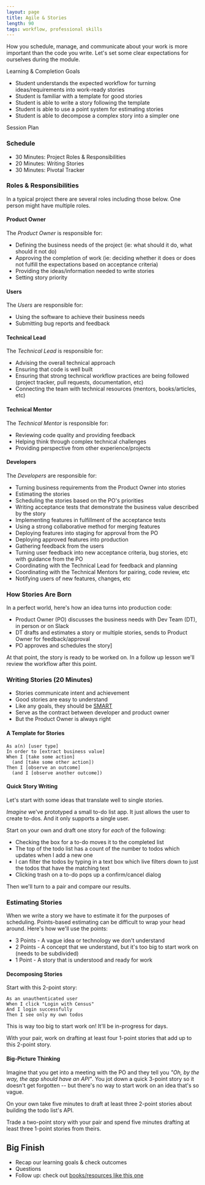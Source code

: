 ```yaml
---
layout: page
title: Agile & Stories
length: 90
tags: workflow, professional skills
---
```


How you schedule, manage, and communicate about your work is more important than the code you write. Let's set some clear expectations for ourselves during the module.

Learning & Completion Goals

*   Student understands the expected workflow for turning ideas/requirements into work-ready stories
*   Student is familiar with a template for good stories
*   Student is able to write a story following the template
*   Student is able to use a point system for estimating stories
*   Student is able to decompose a complex story into a simpler one

Session Plan

### Schedule

*   30 Minutes: Project Roles & Responsibilities
*   20 Minutes: Writing Stories
*   30 Minutes: Pivotal Tracker

### Roles & Responsibilities

In a typical project there are several roles including those below. One person might have multiple roles.

#### Product Owner

The *Product Owner* is responsible for:

*   Defining the business needs of the project (ie: what should it do, what should it not do)
*   Approving the completion of work (ie: deciding whether it does or does not fulfill the expectations based on acceptance criteria)
*   Providing the ideas/information needed to write stories
*   Setting story priority

#### Users

The *Users* are responsible for:

*   Using the software to achieve their business needs
*   Submitting bug reports and feedback

#### Technical Lead

The *Technical Lead* is responsible for:

*   Advising the overall technical approach
*   Ensuring that code is well built
*   Ensuring that strong technical workflow practices are being followed (project tracker, pull requests, documentation, etc)
*   Connecting the team with technical resources (mentors, books/articles, etc)

#### Technical Mentor

The *Technical Mentor* is responsible for:

*   Reviewing code quality and providing feedback
*   Helping think through complex technical challenges
*   Providing perspective from other experience/projects

#### Developers

The *Developers* are responsible for:

*   Turning business requirements from the Product Owner into stories
*   Estimating the stories
*   Scheduling the stories based on the PO's priorities
*   Writing acceptance tests that demonstrate the business value described by the story
*   Implementing features in fulfillment of the acceptance tests
*   Using a strong collaborative method for merging features
*   Deploying features into staging for approval from the PO
*   Deploying approved features into production
*   Gathering feedback from the users
*   Turning user feedback into new acceptance criteria, bug stories, etc with guidance from the PO
*   Coordinating with the Technical Lead for feedback and planning
*   Coordinating with the Technical Mentors for pairing, code review, etc
*   Notifying users of new features, changes, etc

### How Stories Are Born

In a perfect world, here's how an idea turns into production code:

*   Product Owner (PO) discusses the business needs with Dev Team (DT), in person or on Slack
*   DT drafts and estimates a story or multiple stories, sends to Product Owner for feedback/approval
*   PO approves and schedules the story]

At that point, the story is ready to be worked on. In a follow up lesson we'll review the workflow after this point.

### Writing Stories (20 Minutes)

*   Stories communicate intent and achievement
*   Good stories are easy to understand
*   Like any goals, they should be [SMART](http://en.wikipedia.org/wiki/SMART_criteria)
*   Serve as the contract between developer and product owner
*   But the Product Owner is always right

#### A Template for Stories

```plain
As a(n) [user type]
In order to [extract business value]
When I [take some action]
  (and [take some other action])
Then I [observe an outcome]
  (and I [observe another outcome])
```

#### Quick Story Writing

Let's start with some ideas that translate well to single stories.

*Imagine* we've prototyped a small to-do list app. It just allows the user to create to-dos. And it only supports a single user.

Start on your own and draft one story for *each* of the following:

*   Checking the box for a to-do moves it to the completed list
*   The top of the todo list has a count of the number to todos which updates when I add a new one
*   I can filter the todos by typing in a text box which live filters down to just the todos that have the matching text
*   Clicking trash on a to-do pops up a confirm/cancel dialog

Then we'll turn to a pair and compare our results.

### Estimating Stories

When we write a story we have to estimate it for the purposes of scheduling. Points-based estimating can be difficult to wrap your head around. Here's how we'll use the points:

*   3 Points - A vague idea or technology we don't understand
*   2 Points - A concept that we understand, but it's too big to start work on (needs to be subdivided)
*   1 Point - A story that is understood and ready for work

#### Decomposing Stories

Start with this 2-point story:

```
As an unauthenticated user
When I click "Login with Census"
And I login successfully
Then I see only my own todos
```

This is way too big to start work on! It'll be in-progress for days.

With your pair, work on drafting at least four 1-point stories that add up to this 2-point story.

#### Big-Picture Thinking

Imagine that you get into a meeting with the PO and they tell you *"Oh, by the way, the app should have an API"*. You jot down a quick 3-point story so it doesn't get forgotten -- but there's no way to start work on an idea that's so vague.

On your own take five minutes to draft at least three 2-point stories about building the todo list's API.

Trade a two-point story with your pair and spend five minutes drafting at least three 1-point stories from theirs.

Big Finish
------------

*   Recap our learning goals & check outcomes
*   Questions
*   Follow up: check out [books/resources like this one](https://www.amazon.com/Fifty-Quick-Ideas-Improve-Stories/dp/0993088104/ref=sr_1_4?ie=UTF8&qid=1485141290&sr=8-4&keywords=agile+stories)

